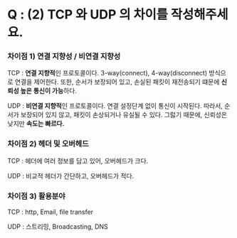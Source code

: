 # Q : (2) TCP 와 UDP 의 차이를 작성해주세요.

### 차이점 1) 연결 지향성 / 비연결 지향성
TCP : **연결 지향적**인 프로토콜이다. 3-way(connect), 4-way(disconnect) 방식으로 연결을 제어한다. 또한, 순서가 보장되어 있고, 손실된 패킷이 재전송되기 떄문에 **신뢰성 높은 통신이 가능**하다.

UDP : **비연결 지향적**인 프로토콜이다. 연결 설정단계 없이 통신이 시작된다. 따라서, 순서가 보장되어 있지 않고, 패킷이 손상되거나 유실될 수 있다. 그럻기 때문에, 신뢰성은 낮지만 **속도는 빠르다.**


### 차이점 2) 헤더 및 오버헤드
TCP : 헤더에 여러 정보를 담고 있어, 오버헤드가 크다.

UDP : 비교적 헤더가 간단하고, 오버헤드가 적다.


### 차이점 3) 활용분야
TCP : http, Email, file transfer

UDP : 스트리밍, Broadcasting, DNS

